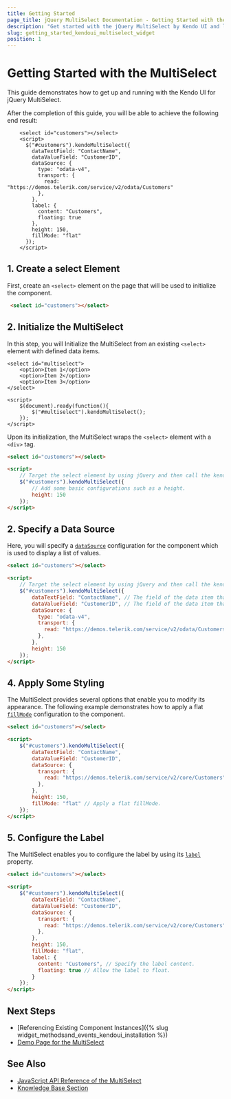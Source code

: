 ```yaml
---
title: Getting Started
page_title: jQuery MultiSelect Documentation - Getting Started with the MultiSelect
description: "Get started with the jQuery MultiSelect by Kendo UI and learn how to create, initialize, and enable the component."
slug: getting_started_kendoui_multiselect_widget
position: 1
---
```


# Getting Started with the MultiSelect

This guide demonstrates how to get up and running with the Kendo UI for jQuery MultiSelect.

After the completion of this guide, you will be able to achieve the following end result:

```dojo
    <select id="customers"></select>
    <script>
      $("#customers").kendoMultiSelect({
        dataTextField: "ContactName",
        dataValueField: "CustomerID",
        dataSource: {
          type: "odata-v4",
          transport: {
            read: "https://demos.telerik.com/service/v2/odata/Customers"
          },
        },
        label: { 
          content: "Customers",
          floating: true
        },
        height: 150,
        fillMode: "flat"
      });
    </script>
```

## 1. Create a select Element

First, create an `<select>` element on the page that will be used to initialize the component.

```html
 <select id="customers"></select>
```

## 2. Initialize the MultiSelect 

In this step, you will Initialize the MultiSelect from an existing `<select>` element with defined data items.

    <select id="multiselect">
        <option>Item 1</option>
        <option>Item 2</option>
        <option>Item 3</option>
    </select>

    <script>
        $(document).ready(function(){
            $("#multiselect").kendoMultiSelect();
        });
    </script>


Upon its initialization, the MultiSelect wraps the `<select>` element with a `<div>` tag.

```html
<select id="customers"></select>

<script>
    // Target the select element by using jQuery and then call the kendoMultiSelect() method.
    $("#customers").kendoMultiSelect({
        // Add some basic configurations such as a height.
        height: 150
    });
</script>
```

## 2. Specify a Data Source

Here, you will specify a [`dataSource`](/api/javascript/ui/multiselect/configuration/datasource) configuration for the component which is used to display a list of values.

```html
<select id="customers"></select>

<script>
    // Target the select element by using jQuery and then call the kendoMultiSelect() method.
    $("#customers").kendoMultiSelect({
        dataTextField: "ContactName", // The field of the data item that provides the text content of the list items. 
        dataValueField: "CustomerID", // The field of the data item that provides the value of the component.
        dataSource: {
          type: "odata-v4",
          transport: {
            read: "https://demos.telerik.com/service/v2/odata/Customers"
          },
        },
        height: 150
    });
</script>
```

## 4. Apply Some Styling

The MultiSelect provides several options that enable you to modify its appearance. The following example demonstrates how to apply a flat [`fillMode`](/api/javascript/ui/multiselect/configuration/fillmode) configuration to the component.

```html
<select id="customers"></select>

<script>
    $("#customers").kendoMultiSelect({
        dataTextField: "ContactName",
        dataValueField: "CustomerID",
        dataSource: {
          transport: {
            read: "https://demos.telerik.com/service/v2/core/Customers"
          },
        },
        height: 150,
        fillMode: "flat" // Apply a flat fillMode.
    });
</script>
```

## 5. Configure the Label 

The MultiSelect enables you to configure the label by using its [`label`](https://docs.telerik.com/kendo-ui/api/javascript/ui/multiselect/configuration/label) property.

```html
<select id="customers"></select>

<script>
    $("#customers").kendoMultiSelect({
        dataTextField: "ContactName",
        dataValueField: "CustomerID",
        dataSource: {
          transport: {
            read: "https://demos.telerik.com/service/v2/core/Customers"
          },
        },
        height: 150,
        fillMode: "flat",
        label: { 
          content: "Customers", // Specify the label content.
          floating: true // Allow the label to float.
        }
    });
</script>
```

## Next Steps 

* [Referencing Existing Component Instances]({% slug widget_methodsand_events_kendoui_installation %}) 
* [Demo Page for the MultiSelect](https://demos.telerik.com/kendo-ui/multiselect/index)

## See Also 

* [JavaScript API Reference of the MultiSelect](/api/javascript/ui/multiselect)
* [Knowledge Base Section](/knowledge-base)



